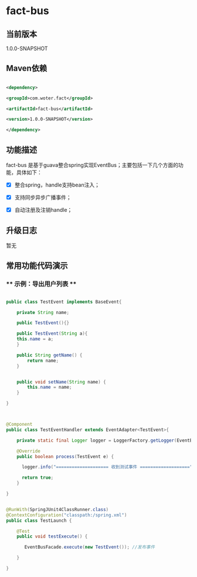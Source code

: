 # fact-bus

## **当前版本**

1.0.0-SNAPSHOT

## **Maven依赖**

```xml

<dependency>

<groupId>com.woter.fact</groupId>

<artifactId>fact-bus</artifactId>

<version>1.0.0-SNAPSHOT</version>

</dependency>

```

## **功能描述**

fact-bus 是基于guava整合spring实现EventBus；主要包括一下几个方面的功能，具体如下：

- [x] 整合spring，handle支持bean注入；  

- [x] 支持同步异步广播事件；

- [x] 自动注册及注销handle；  

## **升级日志** 
   暂无


## **常用功能代码演示**

### ** 示例：导出用户列表 **
```java

public class TestEvent implements BaseEvent{

    private String name;

    public TestEvent(){}

    public TestEvent(String a){
    this.name = a;
    }

    public String getName() {
        return name;
    }


    public void setName(String name) {
        this.name = name;
    }

}



@Component
public class TestEventHandler extends EventAdapter<TestEvent>{

    private static final Logger logger = LoggerFactory.getLogger(EventBusFacade.class);

    @Override
    public boolean process(TestEvent e) {

      logger.info("==================== 收到测试事件 ===================");

      return true;
    }

}


@RunWith(SpringJUnit4ClassRunner.class)
@ContextConfiguration("classpath:/spring.xml")
public class TestLaunch {

    @Test
    public void testExecute() {

       EventBusFacade.execute(new TestEvent()); //发布事件

    }

}

```
